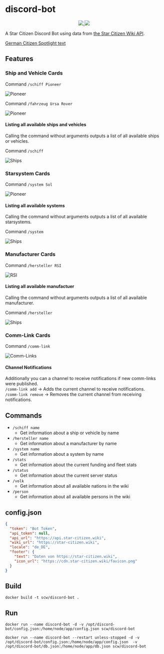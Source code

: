 # discord-bot
<p align="center">
    <a href="https://discord.com/api/oauth2/authorize?client_id=770734131213500466&permissions=52224&scope=bot" alt="Add Bot">
        <img src="https://img.shields.io/static/v1?label=Discord&color=7289DA&message=Add%20Bot&logo=discord" />
    </a>
    <a href="https://hub.docker.com/r/scwiki/discord-bot" alt="Docker Hub">
        <img src="https://img.shields.io/docker/pulls/scwiki/discord-bot" />
    </a>
</p>

A Star Citizen Discord Bot using data from [the Star Citizen Wiki API](https://api.star-citizen.wiki).

[German Citizen Spotlight text](docs/german_spotlight_text.md)

## Features
### Ship and Vehicle Cards
Command `/schiff Pioneer`

![Pioneer](docs/ship_pioneer.png)

Command `/fahrzeug Ursa Rover`

![Pioneer](docs/vehicle_ursa_rover.png)

#### Listing all available ships and vehicles
Calling the command without arguments outputs a list of all available ships or vehicles.  

Command `/schiff`

![Ships](docs/ships.png)

### Starsystem Cards
Command `/system Sol`

![Pioneer](docs/sol_system.png)

#### Listing all available systems
Calling the command without arguments outputs a list of all available starsystems.  

Command `/system`

![Ships](docs/systems.png)

### Manufacturer Cards
Command `/hersteller RSI`

![RSI](docs/manufacturer_rsi.png)

#### Listing all available manufactuer
Calling the command without arguments outputs a list of all available manufacturer.  

Command `/hersteller`

![Ships](docs/manufacturer.png)

### Comm-Link Cards
Command `/comm-link`

![Comm-Links](docs/comm_links.png)

#### Channel Notifications
Additionally you can a channel to receive notifications if new comm-links were published.  
`/comm-link add` -> Adds the current channel to receive notifications.  
`/comm-link remove` -> Removes the current channel from receiving notifications.  

## Commands
* `/schiff name`
  * Get information about a ship or vehicle by name
* `/hersteller name`
  * Get information about a manufacturer by name
* `/system name`
  * Get information about a system by name
* `/stats`
  * Get information about the current funding and fleet stats
* `/status`
  * Get information about the current server status
* `/volk`
  * Get information about all available nations in the wiki
* `/person`
  * Get information about all available persons in the wiki
 
  
## config.json
```json
{
  "token": "Bot Token",
  "api_token": null,
  "api_url": "https://api.star-citizen.wiki",
  "wiki_url": "https://star-citizen.wiki",
  "locale": "de_DE",
  "footer": {
    "text": "Daten von https://star-citizen.wiki",
    "icon_url": "https://cdn.star-citizen.wiki/favicon.png"
  }
}
```

## Build
`docker build -t scw/discord-bot .`

## Run
`docker run --name discord-bot -d -v /opt/discord-bot/config.json:/home/node/app/config.json scw/discord-bot `

`docker run --name discord-bot --restart unless-stopped -d -v /opt/discord-bot/config.json:/home/node/app/config.json  -v /opt/discord-bot/db.json:/home/node/app/db.json scw/discord-bot`
